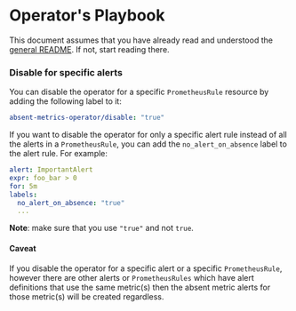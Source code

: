 # Operator's Playbook

This document assumes that you have already read and understood the [general
README](../README.md). If not, start reading there.

### Disable for specific alerts

You can disable the operator for a specific `PrometheusRule` resource by adding
the following label to it:

```yaml
absent-metrics-operator/disable: "true"
```

If you want to disable the operator for only a specific alert rule instead of
all the alerts in a `PrometheusRule`, you can add the `no_alert_on_absence`
label to the alert rule. For example:

```yaml
alert: ImportantAlert
expr: foo_bar > 0
for: 5m
labels:
  no_alert_on_absence: "true"
  ...
```

**Note**: make sure that you use `"true"` and not `true`.

#### Caveat

If you disable the operator for a specific alert or a specific
`PrometheusRule`, however there are other alerts or `PrometheusRules` which
have alert definitions that use the same metric(s) then the absent metric
alerts for those metric(s) will be created regardless.

